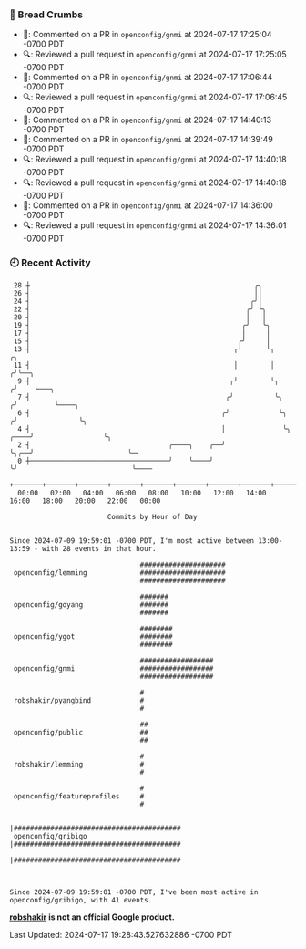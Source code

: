 ### 🍞 Bread Crumbs

 * 💬: Commented on a PR in  `openconfig/gnmi` at 2024-07-17 17:25:04 -0700 PDT
 * 🔍: Reviewed a pull request in  `openconfig/gnmi` at 2024-07-17 17:25:05 -0700 PDT
 * 💬: Commented on a PR in  `openconfig/gnmi` at 2024-07-17 17:06:44 -0700 PDT
 * 🔍: Reviewed a pull request in  `openconfig/gnmi` at 2024-07-17 17:06:45 -0700 PDT
 * 💬: Commented on a PR in  `openconfig/gnmi` at 2024-07-17 14:40:13 -0700 PDT
 * 💬: Commented on a PR in  `openconfig/gnmi` at 2024-07-17 14:39:49 -0700 PDT
 * 🔍: Reviewed a pull request in  `openconfig/gnmi` at 2024-07-17 14:40:18 -0700 PDT
 * 🔍: Reviewed a pull request in  `openconfig/gnmi` at 2024-07-17 14:40:18 -0700 PDT
 * 💬: Commented on a PR in  `openconfig/gnmi` at 2024-07-17 14:36:00 -0700 PDT
 * 🔍: Reviewed a pull request in  `openconfig/gnmi` at 2024-07-17 14:36:01 -0700 PDT

### 🕘 Recent Activity
```
 28 ┼                                                       ╭╮
 26 ┤                                                       ││
 24 ┤                                                      ╭╯│
 22 ┤                                                     ╭╯ ╰╮
 20 ┤                                                     │   │
 19 ┤                                                    ╭╯   ╰╮
 17 ┤                                                    │     │
 15 ┤                                                   ╭╯     │
 13 ┤                                                  ╭╯      ╰╮                 ╭╮
 11 ┤                                                  │        │                ╭╯╰──╮
  9 ┤                                                 ╭╯        ╰╮              ╭╯    ╰───╮
  7 ┤                                                ╭╯          ╰╮            ╭╯         ╰────╮
  6 ┤                                               ╭╯            ╰╮          ╭╯               ╰╮
  4 ┤                                               │              ╰╮    ╭────╯                 ╰╮
  2 ┤                                  ╭────╮    ╭──╯               ╰╮╭──╯                       ╰─╮
  0 ┼──────────────────────────────────╯    ╰────╯                   ╰╯                            ╰────
    +───────+───────+───────+───────+───────+───────+───────+───────+───────+───────+───────+───────+────
  00:00   02:00   04:00   06:00   08:00   10:00   12:00   14:00   16:00   18:00   20:00   22:00   00:00   

						Commits by Hour of Day


Since 2024-07-09 19:59:01 -0700 PDT, I'm most active between 13:00-13:59 - with 28 events in that hour.

```



```
                               |#####################
 openconfig/lemming            |#####################
                               |#####################

                               |#######
 openconfig/goyang             |#######
                               |#######

                               |########
 openconfig/ygot               |########
                               |########

                               |##################
 openconfig/gnmi               |##################
                               |##################

                               |#
 robshakir/pyangbind           |#
                               |#

                               |##
 openconfig/public             |##
                               |##

                               |#
 robshakir/lemming             |#
                               |#

                               |#
 openconfig/featureprofiles    |#
                               |#

                               |#########################################
 openconfig/gribigo            |#########################################
                               |#########################################



Since 2024-07-09 19:59:01 -0700 PDT, I've been most active in openconfig/gribigo, with 41 events.

```
**[robshakir](mailto:robjs@google.com) is not an official Google product.**  


Last Updated: 2024-07-17 19:28:43.527632886 -0700 PDT
